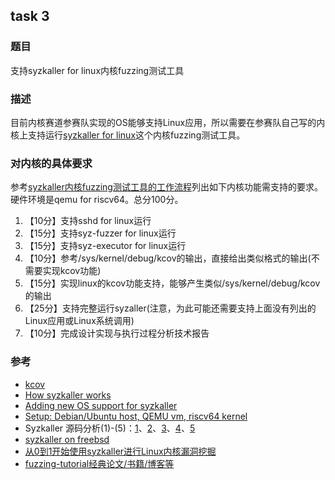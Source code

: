 ## task 3

### 题目
支持syzkaller for linux内核fuzzing测试工具

### 描述
目前内核赛道参赛队实现的OS能够支持Linux应用，所以需要在参赛队自己写的内核上支持运行[syzkaller for linux](https://github.com/google/syzkalle)这个内核fuzzing测试工具。

### 对内核的具体要求
参考[syzkaller内核fuzzing测试工具的工作流程](https://github.com/google/syzkaller/blob/master/docs/internals.md)列出如下内核功能需支持的要求。硬件环境是qemu for riscv64。总分100分。
1. 【10分】支持sshd for linux运行
2. 【15分】支持syz-fuzzer for linux运行
3. 【15分】支持syz-executor for linux运行
4. 【10分】参考/sys/kernel/debug/kcov的输出，直接给出类似格式的输出(不需要实现kcov功能)
5. 【15分】实现linux的kcov功能支持，能够产生类似/sys/kernel/debug/kcov的输出
6. 【25分】支持完整运行syzaller(注意，为此可能还需要支持上面没有列出的Linux应用或Linux系统调用)
7. 【10分】完成设计实现与执行过程分析技术报告


### 参考
- [kcov](https://www.kernel.org/doc/html/latest/dev-tools/kcov.html)
- [How syzkaller works](https://github.com/google/syzkaller/blob/master/docs/internals.md)
- [Adding new OS support for syzkaller](https://github.com/google/syzkaller/blob/master/docs/adding_new_os_support.md)
- [Setup: Debian/Ubuntu host, QEMU vm, riscv64 kernel](https://github.com/google/syzkaller/blob/master/docs/linux/setup_linux-host_qemu-vm_riscv64-kernel.md)
- Syzkaller 源码分析(1)-(5)：[1](https://xz.aliyun.com/t/5079)、[2](https://xz.aliyun.com/t/5098)、[3](https://xz.aliyun.com/t/5154)、[4](https://xz.aliyun.com/t/5223)、[5](https://xz.aliyun.com/t/5401)
- [syzkaller on freebsd](https://freebsdfoundation.org/wp-content/uploads/2021/01/Kernel-Fuzzing.pdf)
- [从0到1开始使用syzkaller进行Linux内核漏洞挖掘](https://bbs.kanxue.com/thread-265405.htm)
- [fuzzing-tutorial经典论文/书籍/博客等](https://github.com/liyansong2018/fuzzing-tutorial)
